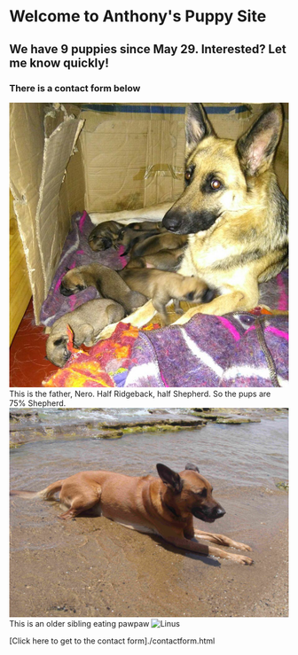 # Welcome to Anthony's Puppy Site
## We have 9 puppies since May 29. Interested? Let me know quickly!
### There is a contact form below 
![Bella with nine](./BellaWithNinePuppies.JPG)
This is the father, Nero. Half Ridgeback, half Shepherd. So the pups are 75% Shepherd.
![Nero](./Nero.JPG)
This is an older sibling eating pawpaw
![Linus]()

[Click here to get to the contact form]./contactform.html
